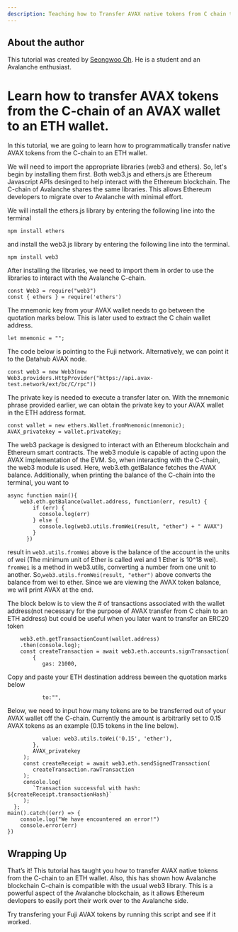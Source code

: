 ```yaml
---
description: Teaching how to Transfer AVAX native tokens from C chain to ETH address
---
```


## About the author

This tutorial was created by [Seongwoo Oh](https://github.com/blackwidoq). He is a student and an Avalanche enthusiast. 


# Learn how to transfer AVAX tokens from the C-chain of an AVAX wallet to an ETH wallet.

In this tutorial, we are going to learn how to programmatically transfer native AVAX tokens from the C-chain to an ETH wallet.

We will need to import the appropriate libraries (web3 and ethers). So, let's begin by installing them first.
Both web3.js and ethers.js are Ethereum Javascript APIs desinged to help interact with the Ethereum blockchain. The C-chain of Avalanche shares the same libraries. This allows Ethereum developers to migrate over to Avalanche with minimal effort.

We will install the ethers.js library by entering the following line into the terminal
```text
npm install ethers
```

and install the web3.js library by entering the following line into the terminal.
```text
npm install web3
```


After installing the libraries, we need to import them in order to use the libraries to interact with the Avalanche C-chain. 

```text
const Web3 = require("web3")
const { ethers } = require('ethers')
```

The mnemonic key from your AVAX wallet needs to go between the quotation marks below. This is later used to extract the C chain wallet address.

```text
let mnemonic = "";
```

The code below is pointing to the Fuji network. Alternatively, we can point it to the Datahub AVAX node. 

```text
const web3 = new Web3(new Web3.providers.HttpProvider("https://api.avax-test.network/ext/bc/C/rpc"))   
```

The private key is needed to execute a transfer later on. With the mnemonic phrase provided earlier, we can obtain the private key to your AVAX wallet in the ETH address format.

```text
const wallet = new ethers.Wallet.fromMnemonic(mnemonic);
AVAX_privatekey = wallet.privateKey;             
```

The web3 package is designed to interact with an Ethereum blockchain and Ethereum smart contracts. The web3 module is capable of acting upon the AVAX implementation of the EVM. So, when interacting with the C-chain, the web3 module is used. Here, web3.eth.getBalance fetches the AVAX balance. Additionally, when printing the balance of the C-chain into the terminal, you want to  

```text
async function main(){
    web3.eth.getBalance(wallet.address, function(err, result) {    
        if (err) {
          console.log(err)
        } else {
          console.log(web3.utils.fromWei(result, "ether") + " AVAX")
        }
      })
```

result in `web3.utils.fromWei` above is the balance of the account in the units of wei (The minimum unit of Ether is called wei and 1 Ether is 10^18 wei). `fromWei` is a method in web3.utils, converting a number from one unit to another. So,`web3.utils.fromWei(result, "ether")` above converts the balance from wei to ether. Since we are viewing the AVAX token balance, we will print AVAX at the end. 

The block below is to view the # of transactions associated with the wallet address(not necessary for the purpose of AVAX transfer from C chain to an ETH address) but could be useful when you later want to transfer an ERC20 token 

```text
    web3.eth.getTransactionCount(wallet.address)       
    .then(console.log);                                               
    const createTransaction = await web3.eth.accounts.signTransaction(           
        {
           gas: 21000,
```

Copy and paste your ETH destination address beween the quotation marks below

```text
           to:"",
```

Below, we need to input how many tokens are to be transferred out of your AVAX wallet off the C-chain. Currently the amount is arbitrarily set to 0.15 AVAX tokens as an example (0.15 tokens in the line below). 

```text
           value: web3.utils.toWei('0.15', 'ether'),     
        },
        AVAX_privatekey                                 
     );
     const createReceipt = await web3.eth.sendSignedTransaction(
        createTransaction.rawTransaction
     );
     console.log(
        `Transaction successful with hash: ${createReceipt.transactionHash}`
     );
  };
main().catch((err) => {
    console.log("We have encountered an error!")
    console.error(err)
})
```

## Wrapping Up

That’s it! This tutorial has taught you how to transfer AVAX native tokens from the C-chain to an ETH wallet. Also, this has shown how Avalanche blockchain C-chain is compatible with the usual web3 library. This is a powerful aspect of the Avalanche blockchain, as it allows Ethereum devlopers to easily port their work over to the Avalanche side.

Try transfering your Fuji AVAX tokens by running this script and see if it worked. 